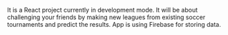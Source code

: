 It is a React project currently in development mode.
It will be about challenging your friends by making new leagues from existing soccer tournaments and predict the results.
App is using Firebase for storing data.

